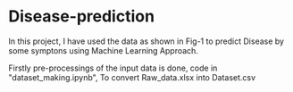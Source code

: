 # Disease-prediction
In this project, I have used the data as shown in Fig-1 to predict Disease by some symptons using Machine Learning Approach.


Firstly pre-processings of the input data is done, code in "dataset_making.ipynb", To convert Raw_data.xlsx into Dataset.csv 
